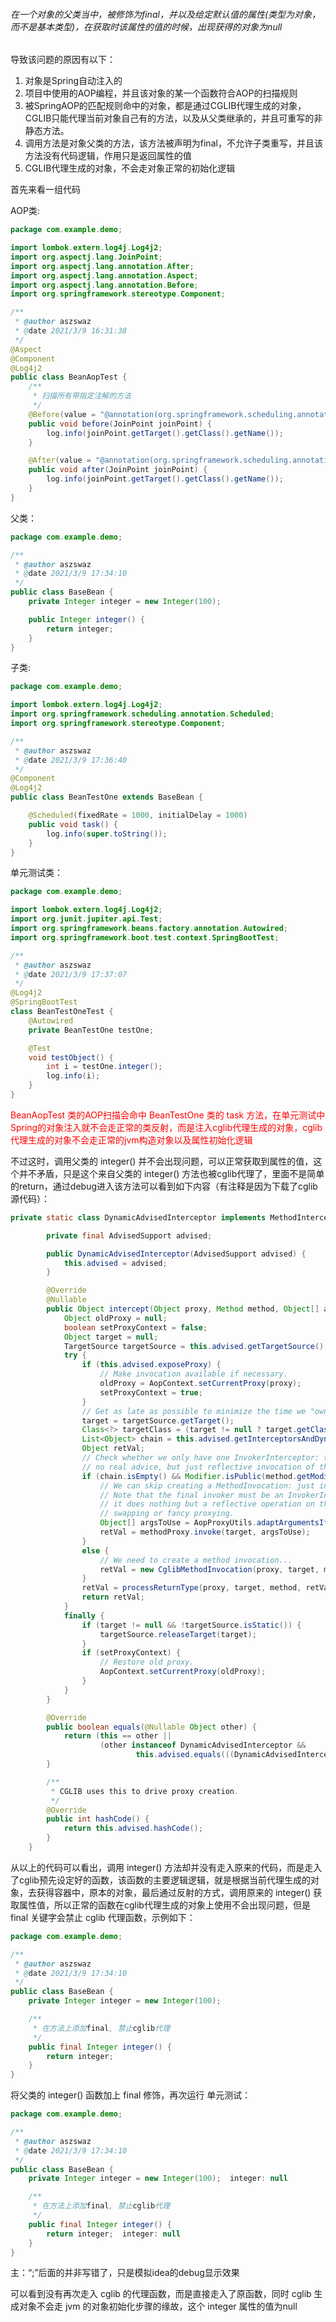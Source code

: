 ###### 在一个对象的父类当中，被修饰为final，并以及给定默认值的属性(类型为对象，而不是基本类型)，在获取时该属性的值的时候，出现获得的对象为null

导致该问题的原因有以下：

1. 对象是Spring自动注入的
2. 项目中使用的AOP编程，并且该对象的某一个函数符合AOP的扫描规则
3. 被SpringAOP的匹配规则命中的对象，都是通过CGLIB代理生成的对象，CGLIB只能代理当前对象自己有的方法，以及从父类继承的，并且可重写的非静态方法。
4. 调用方法是对象父类的方法，该方法被声明为final，不允许子类重写，并且该方法没有代码逻辑，作用只是返回属性的值
5. CGLIB代理生成的对象，不会走对象正常的初始化逻辑

首先来看一组代码

AOP类:

```java
package com.example.demo;

import lombok.extern.log4j.Log4j2;
import org.aspectj.lang.JoinPoint;
import org.aspectj.lang.annotation.After;
import org.aspectj.lang.annotation.Aspect;
import org.aspectj.lang.annotation.Before;
import org.springframework.stereotype.Component;

/**
 * @author aszswaz
 * @date 2021/3/9 16:31:38
 */
@Aspect
@Component
@Log4j2
public class BeanAopTest {
    /**
     * 扫描所有带指定注解的方法
     */
    @Before(value = "@annotation(org.springframework.scheduling.annotation.Scheduled)")
    public void before(JoinPoint joinPoint) {
        log.info(joinPoint.getTarget().getClass().getName());
    }

    @After(value = "@annotation(org.springframework.scheduling.annotation.Scheduled)")
    public void after(JoinPoint joinPoint) {
        log.info(joinPoint.getTarget().getClass().getName());
    }
}
```

父类：

```java
package com.example.demo;

/**
 * @author aszswaz
 * @date 2021/3/9 17:34:10
 */
public class BaseBean {
    private Integer integer = new Integer(100);

    public Integer integer() {
        return integer;
    }
}
```

子类:

```java
package com.example.demo;

import lombok.extern.log4j.Log4j2;
import org.springframework.scheduling.annotation.Scheduled;
import org.springframework.stereotype.Component;

/**
 * @author aszswaz
 * @date 2021/3/9 17:36:40
 */
@Component
@Log4j2
public class BeanTestOne extends BaseBean {

    @Scheduled(fixedRate = 1000, initialDelay = 1000)
    public void task() {
        log.info(super.toString());
    }
}
```

单元测试类：

```java
package com.example.demo;

import lombok.extern.log4j.Log4j2;
import org.junit.jupiter.api.Test;
import org.springframework.beans.factory.annotation.Autowired;
import org.springframework.boot.test.context.SpringBootTest;

/**
 * @author aszswaz
 * @date 2021/3/9 17:37:07
 */
@Log4j2
@SpringBootTest
class BeanTestOneTest {
    @Autowired
    private BeanTestOne testOne;

    @Test
    void testObject() {
        int i = testOne.integer();
        log.info(i);
    }
}
```

<span style="color: red">BeanAopTest 类的AOP扫描会命中 BeanTestOne 类的 task 方法，在单元测试中Spring的对象注入就不会走正常的类反射，而是注入cglib代理生成的对象，cglib代理生成的对象不会走正常的jvm构造对象以及属性初始化逻辑</span>

不过这时，调用父类的 integer() 并不会出现问题，可以正常获取到属性的值，这个并不矛盾，只是这个来自父类的 integer() 方法也被cglib代理了，里面不是简单的return，通过debug进入该方法可以看到如下内容（有注释是因为下载了cglib源代码）：

```java
private static class DynamicAdvisedInterceptor implements MethodInterceptor, Serializable {

		private final AdvisedSupport advised;

		public DynamicAdvisedInterceptor(AdvisedSupport advised) {
			this.advised = advised;
		}

		@Override
		@Nullable
		public Object intercept(Object proxy, Method method, Object[] args, MethodProxy methodProxy) throws Throwable {
			Object oldProxy = null;
			boolean setProxyContext = false;
			Object target = null;
			TargetSource targetSource = this.advised.getTargetSource();
			try {
				if (this.advised.exposeProxy) {
					// Make invocation available if necessary.
					oldProxy = AopContext.setCurrentProxy(proxy);
					setProxyContext = true;
				}
				// Get as late as possible to minimize the time we "own" the target, in case it comes from a pool...
				target = targetSource.getTarget();
				Class<?> targetClass = (target != null ? target.getClass() : null);
				List<Object> chain = this.advised.getInterceptorsAndDynamicInterceptionAdvice(method, targetClass);
				Object retVal;
				// Check whether we only have one InvokerInterceptor: that is,
				// no real advice, but just reflective invocation of the target.
				if (chain.isEmpty() && Modifier.isPublic(method.getModifiers())) {
					// We can skip creating a MethodInvocation: just invoke the target directly.
					// Note that the final invoker must be an InvokerInterceptor, so we know
					// it does nothing but a reflective operation on the target, and no hot
					// swapping or fancy proxying.
					Object[] argsToUse = AopProxyUtils.adaptArgumentsIfNecessary(method, args);
					retVal = methodProxy.invoke(target, argsToUse);
				}
				else {
					// We need to create a method invocation...
					retVal = new CglibMethodInvocation(proxy, target, method, args, targetClass, chain, methodProxy).proceed();
				}
				retVal = processReturnType(proxy, target, method, retVal);
				return retVal;
			}
			finally {
				if (target != null && !targetSource.isStatic()) {
					targetSource.releaseTarget(target);
				}
				if (setProxyContext) {
					// Restore old proxy.
					AopContext.setCurrentProxy(oldProxy);
				}
			}
		}

		@Override
		public boolean equals(@Nullable Object other) {
			return (this == other ||
					(other instanceof DynamicAdvisedInterceptor &&
							this.advised.equals(((DynamicAdvisedInterceptor) other).advised)));
		}

		/**
		 * CGLIB uses this to drive proxy creation.
		 */
		@Override
		public int hashCode() {
			return this.advised.hashCode();
		}
	}
```

从以上的代码可以看出，调用 integer() 方法却并没有走入原来的代码，而是走入了cglib预先设定好的函数，该函数的主要逻辑逻辑，就是根据当前代理生成的对象，去获得容器中，原本的对象，最后通过反射的方式，调用原来的 integer() 获取属性值，所以正常的函数在cglib代理生成的对象上使用不会出现问题，但是 final 关键字会禁止 cglib 代理函数，示例如下：

```java
package com.example.demo;

/**
 * @author aszswaz
 * @date 2021/3/9 17:34:10
 */
public class BaseBean {
    private Integer integer = new Integer(100);

    /**
     * 在方法上添加final, 禁止cglib代理
     */
    public final Integer integer() {
        return integer;
    }
}
```

将父类的 integer() 函数加上 final 修饰，再次运行 单元测试：

```java
package com.example.demo;

/**
 * @author aszswaz
 * @date 2021/3/9 17:34:10
 */
public class BaseBean {
    private Integer integer = new Integer(100);  integer: null

    /**
     * 在方法上添加final, 禁止cglib代理
     */
    public final Integer integer() {
        return integer;  integer: null
    }
}
```

主：“;”后面的并非写错了，只是模拟idea的debug显示效果

可以看到没有再次走入 cglib 的代理函数，而是直接走入了原函数，同时 cglib 生成对象不会走 jvm 的对象初始化步骤的缘故，这个 integer 属性的值为null